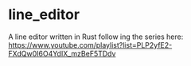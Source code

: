 # line_editor
A line editor written in Rust follow ing the series here: https://www.youtube.com/playlist?list=PLP2yfE2-FXdQw0I6O4YdIX_mzBeF5TDdv
